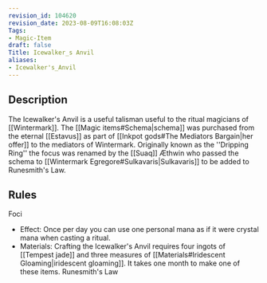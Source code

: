 ```yaml
---
revision_id: 104620
revision_date: 2023-08-09T16:08:03Z
Tags:
- Magic-Item
draft: false
Title: Icewalker_s Anvil
aliases:
- Icewalker's_Anvil
---
```

## Description
The Icewalker's Anvil is a useful talisman useful to the ritual magicians of [[Wintermark]]. The [[Magic items#Schema|schema]] was purchased from the eternal [[Estavus]] as part of [[Inkpot gods#The Mediators Bargain|her offer]] to the mediators of Wintermark. Originally known as the ''Dripping Ring'' the focus was renamed by the [[Suaq]] Æthwin who passed the schema to [[Wintermark Egregore#Sulkavaris|Sulkavaris]] to be added to Runesmith's Law.
## Rules
Foci
* Effect: Once per day you can use one personal mana as if it were crystal mana when casting a ritual.
* Materials: Crafting the Icewalker's Anvil requires four ingots of [[Tempest jade]] and three measures of [[Materials#Iridescent Gloaming|iridescent gloaming]]. It takes one month to make one of these items.
Runesmith's Law